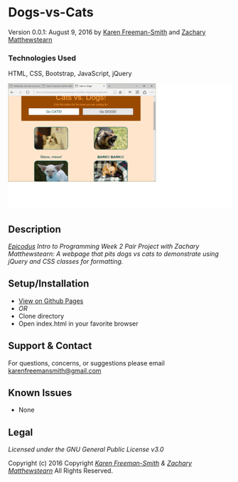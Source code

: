 # Dogs-vs-Cats
Version 0.0.1: August 9, 2016
by [Karen Freeman-Smith](https://karenfreemansmith.github.io) and [Zachary Matthewstearn](https://zacharymatthewstearn.github.com)

### Technologies Used
HTML, CSS, Bootstrap, JavaScript, jQuery

![screenshot of project running](screenshot.png)

## Description
*[Epicodus](http://epicodus.com) Intro to Programming Week 2 Pair Project with Zachary Matthewstearn: A webpage that pits dogs vs cats to demonstrate using jQuery and CSS classes for formatting.*

## Setup/Installation
* [View on Github Pages](https://karenfreemansmith.github.io/Epic-IntroWk2-DogsVsCats)
* _OR_
* Clone directory
* Open index.html in your favorite browser

## Support & Contact
For questions, concerns, or suggestions please email karenfreemansmith@gmail.com

## Known Issues
* None

## Legal
*Licensed under the GNU General Public License v3.0*

Copyright (c) 2016 Copyright _[Karen Freeman-Smith](https://karenfreemansmith.github.io) & [Zachary Matthewstearn](https://zacharymatthewstearn.github.com)_ All Rights Reserved.
